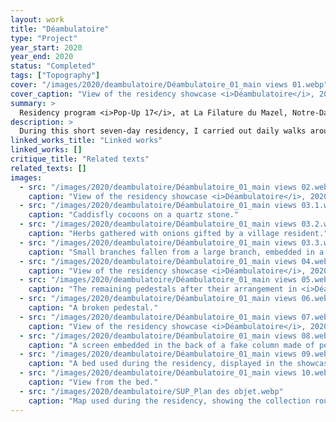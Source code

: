 ```yaml
---
layout: work
title: "Déambulatoire"
type: "Project"
year_start: 2020
year_end: 2020
status: "Completed"
tags: ["Topography"]
cover: "/images/2020/deambulatoire/Déambulatoire_01_main views 01.webp"
cover_caption: "View of the residency showcase <i>Déambulatoire</i>, 2020."
summary: >
  Residency program <i>Pop-Up 17</i>, at La Filature du Mazel, Notre-Dame-de-la-Rouvière, France.<br><br>Organized by Julien Bouissou.
description: >
  During this short seven-day residency, I carried out daily walks around the living space, collecting objects scattered throughout the landscape along the banks of the Hérault River. These included stones, plants, wood, and waste—each item accompanied by a note indicating its location and nature. Discovered along my paths between river, mountain, and village, these elements were selected, displaced, and arranged in a single interior space—a white cube.These “remains,” mundane in the eyes of the locals, were highlighted and made visible by being placed on geometric pedestals I built myself. Identical, modular, and of equal size—these dimensions were chosen in reference to the columns visible in the residency site. Thus, my intervention on the displayed objects was deliberately minimal: selecting — moving — placing on a pedestal. The act of making was replaced by the repetitive production of pedestals, evoking a kind of industrial process. In this approach, the role of the artist becomes that of a builder of display walls. In the exhibition layout, I also chose to leave certain existing elements of the space visible. These were not placed on pedestals, but directly on the floor: a neon light, a radiator, the mattress I rested on during the residency, and a few remaining modules.
linked_works_title: "Linked works"   
linked_works: []
critique_title: "Related texts"
related_texts: []
images:
  - src: "/images/2020/deambulatoire/Déambulatoire_01_main views 02.webp"
    caption: "View of the residency showcase <i>Déambulatoire</i>, 2020."
  - src: "/images/2020/deambulatoire/Déambulatoire_01_main views 03.1.webp"
    caption: "Caddisfly cocoons on a quartz stone."
  - src: "/images/2020/deambulatoire/Déambulatoire_01_main views 03.2.webp"
    caption: "Herbs gathered with onions gifted by a village resident."
  - src: "/images/2020/deambulatoire/Déambulatoire_01_main views 03.3.webp"
    caption: "Small branches fallen from a large branch, embedded in a pedestal."
  - src: "/images/2020/deambulatoire/Déambulatoire_01_main views 04.webp"
    caption: "View of the residency showcase <i>Déambulatoire</i>, 2020."
  - src: "/images/2020/deambulatoire/Déambulatoire_01_main views 05.webp"
    caption: "The remaining pedestals after their arrangement in <i>Déambulatoire</i>."
  - src: "/images/2020/deambulatoire/Déambulatoire_01_main views 06.webp"
    caption: "A broken pedestal."
  - src: "/images/2020/deambulatoire/Déambulatoire_01_main views 07.webp"
    caption: "View of the residency showcase <i>Déambulatoire</i>, 2020."
  - src: "/images/2020/deambulatoire/Déambulatoire_01_main views 08.webp"
    caption: "A screen embedded in the back of a fake column made of pedestals, imitating the columns of the residency space."
  - src: "/images/2020/deambulatoire/Déambulatoire_01_main views 09.webp"
    caption: "A bed used during the residency, displayed in the showcase."
  - src: "/images/2020/deambulatoire/Déambulatoire_01_main views 10.webp"
    caption: "View from the bed."
  - src: "/images/2020/deambulatoire/SUP_Plan des objet.webp"
    caption: "Map used during the residency, showing the collection route of the objects."
---
```

